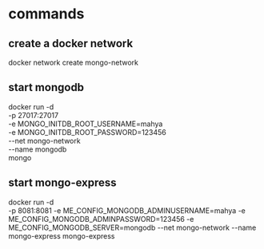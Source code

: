 # commands

## create a docker network
docker network create mongo-network

## start mongodb
docker run -d \
-p 27017:27017 \
-e MONGO_INITDB_ROOT_USERNAME=mahya \
-e MONGO_INITDB_ROOT_PASSWORD=123456 \
--net mongo-network \
--name mongodb \
mongo

## start mongo-express
docker run -d \
-p 8081:8081
-e ME_CONFIG_MONGODB_ADMINUSERNAME=mahya
-e ME_CONFIG_MONGODB_ADMINPASSWORD=123456
-e ME_CONFIG_MONGODB_SERVER=mongodb
--net mongo-network
--name mongo-express
mongo-express






